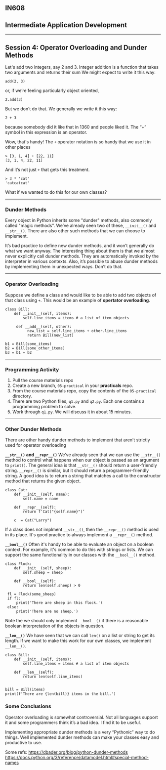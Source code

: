 ## IN608
## Intermediate Application Development
---

## Session 4: Operator Overloading and Dunder Methods

Let's add two integers, say 2 and 3. Integer addition is a function that takes two arguments and returns their sum We might expect to write it this way:
```
add(2, 3)
```
or, if we’re feeling particularly object oriented,
```
2.add(3)
```
But we don’t do that. We generally we write it this way:
```
2 + 3
```
because somebody did it like that in 1360 and people liked it. The “+” symbol in this expression is an operator.

Wow, that's handy!  The `+` operator notation is so handy that we use it in other places
```
> [3, 1, 4] + [22, 11]
[3, 1, 4, 22, 11]
```    
And it’s not just `+` that gets this treatment.
```
> 3 * 'cat'
'catcatcat'
```
What if we wanted to do this for our own classes?

---
### Dunder Methods
Every object in Python inherits some "dunder" methods, also commonly called "magic methods". We’ve already seen two of these, `__init__()` and `__str__()`. There are also other such methods that we can choose to implement.

It’s bad practice to define new dunder methods, and it won’t generally do what we want anyway. The interesting thing about them is that we almost never explicitly call dunder methods. They are automatically invoked by the interpreter in various contexts. Also, it’s possible to abuse dunder methods by implementing them in unexpected ways. Don’t do that.


---
### Operator Overloading

Suppose we define a class and would like to be able to add two objects of that class using `+`. This would be an example of **opertator overloading**.

```
class Bill:
    def __init__(self, items):
        self.line_items = items # a list of item objects

     def __add__(self, other):
          new_list = self.line_items + other.line_items
          return Bill(new_list)

b1 = Bill(some_items)
b2 = Bill(some_other_items)
b3 = b1 + b2
```

---

### Programming Activity
  1. Pull the course materials repo
  2. Create a new branch, `05-practical` in your **practicals** repo.
  3. From the course materials repo, copy the contents of the `05-practical` directory.
  4. There are two Python files, `q1.py` and  `q2.py`. Each one contains a programming problem to solve.
  5. Work through `q1.py`. We will discuss it in about 15 minutes.

---

### Other Dunder Methods
There are other handy dunder methods to implement that aren’t strictly used for operator overloading

**`__str__()` and `__repr__()`**
We’ve already seen that we can use the `__str__()` method to control what happens when our object is passed as an argument to `print()`. The general idea is that `__str__()` should return a user-friendly string. `__repr__()` is similar, but it should return a programmer-friendly string. A good idea is to return a string that matches a call to the constructor method that returns the given object.

```
class Cat:
    def __init__(self, name):
        self.name = name
    
    def __repr__(self):
        return f’Cat("{self.name}")’
    
    c  = Cat("Larry")
```
If a class does not implment `__str__()`, then the `__repr__()` method is used in its place. It's good practice to always implement a `__repr__()` method.


**`__bool__()`**
Often it's handy to be able to evaluate an object on a boolean context. For example, it's common to do this with strings or lists. We can support the same functionality in our classes with the `__bool__()` method.

```
class Flock:
    def __init__(self, sheep):
        self.sheep = sheep

    def __bool__(self):
        return len(self.sheep) > 0

 fl = Flock(some_sheep)
 if fl:
     print('There are sheep in this flock.')
 else:
     print('There are no sheep.')
```

Note the we should only implement `__bool__()` if there is a reasonable boolean interpretation of the objects in question.

**`__len__()`**
We have seen that we can call `len()` on a list or string to get its length. If we want to make this work for our own classes, we implement `__len__()`.

```
class Bill:
    def __init__(self, items):
        self.line_items = items # a list of item objects
        
    def __len__(self):
        return len(self.line_items)


bill = Bill(items)
print(f'There are {len(bill)} items in the bill.')
```

### Some Conclusions
Operator overloading is somewhat controversial. Not all languages support it and some programmers think it’s a bad idea. I find it to be useful.

Implementing appropriate dunder methods is a very “Pythonic” way to do things. Well implemented dunder methods can make your classes easy and productive to use.

Some refs:
  https://dbader.org/blog/python-dunder-methods 
  https://docs.python.org/3/reference/datamodel.html#special-method-names

